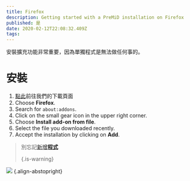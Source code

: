 ```yaml
---
title: Firefox
description: Getting started with a PreMiD installation on Firefox
published: 是
date: 2020-02-12T22:08:32.409Z
tags:
---
```


安裝擴充功能非常重要，因為單獨程式是無法做任何事的。

# 安裝
1. [點此](https://premid.app/downloads)前往我們的下載頁面
2. Choose **Firefox**.
3. Search for `about:addons`.
4. Click on the small gear icon in the upper right corner.
5. Choose **Install add-on from file**.
6. Select the file you downloaded recently.
7. Accept the installation by clicking on **Add**.

> 別忘記[新增**程式**](/install) 
> 
> {.is-warning}

![](https://img.icons8.com/color/2x/firefox.png) {.align-abstopright}